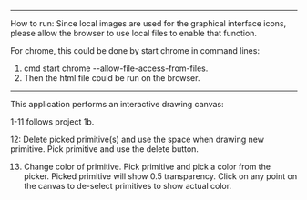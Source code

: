 ****
How to run:
Since local images are used for the graphical interface icons, please allow the browser to use local files to enable that function.

For chrome, this could be done by start chrome in command lines:

1. cmd
   start chrome --allow-file-access-from-files.
2. Then the html file could be run on the browser.



****
This application performs an interactive drawing canvas:

1-11 follows project 1b.

12: Delete picked primitive(s) and use the space when drawing new primitive.
 Pick primitive and use the delete button.

13. Change color of primitive.
 Pick primitive and pick a color from the picker. 
 Picked primitive will show 0.5 transparency. Click on any point on the canvas to de-select primitives to show actual color. 


